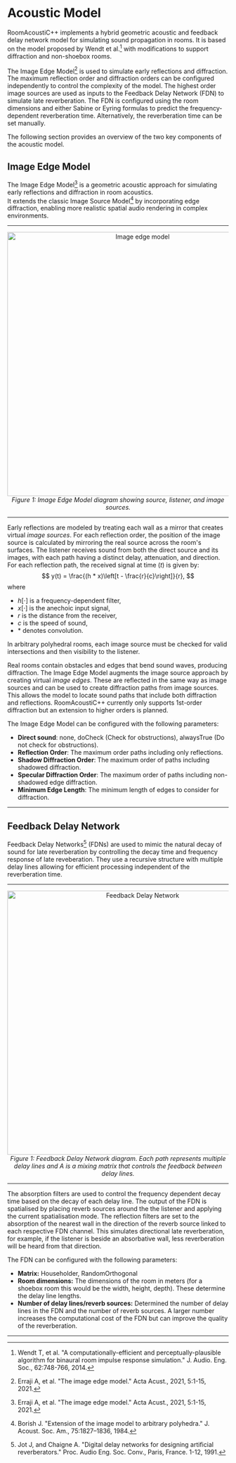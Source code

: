 # Acoustic Model

RoomAcoustiC++ implements a hybrid geometric acoustic and feedback delay network model for simulating sound propagation in rooms.
It is based on the model proposed by Wendt et al.[^1] with modifications to support diffraction and non-shoebox rooms.

The Image Edge Model[^2] is used to simulate early reflections and diffraction.
The maximum reflection order and diffraction orders can be configured independently to control the complexity of the model.
The highest order image sources are used as inputs to the Feedback Delay Network (FDN) to simulate late reverberation.
The FDN is configured using the room dimensions and either Sabine or Eyring formulas to predict the frequency-dependent reverberation time.
Alternatively, the reverberation time can be set manually.

The following section provides an overview of the two key components of the acoustic model.

## Image Edge Model

The Image Edge Model[^2] is a geometric acoustic approach for simulating early reflections and diffraction in room acoustics.  
It extends the classic Image Source Model[^3] by incorporating edge diffraction, enabling more realistic spatial audio rendering in complex environments.

---

<div align="center">
  <img src="../images/ImageEdgeModel.png" alt="Image edge model" width="600"/>
  <br>
  <em>Figure 1: Image Edge Model diagram showing source, listener, and image sources.</em>
</div>

---

Early reflections are modeled by treating each wall as a mirror that creates virtual *image sources*.
For each reflection order, the position of the image source is calculated by mirroring the real source across the room's surfaces.
The listener receives sound from both the direct source and its images, with each path having a distinct delay, attenuation, and direction.
For each reflection path, the received signal at time ($t$) is given by:
$$
y(t) = \frac{(h * x)\left[t - \frac{r}{c}\right]}{r},
$$
where

- $h[\cdot]$ is a frequency-dependent filter,  
- $x[\cdot]$ is the anechoic input signal,  
- $r$ is the distance from the receiver,  
- $c$ is the speed of sound,
- $*$ denotes convolution.

In arbitrary polyhedral rooms, each image source must be checked for valid intersections and then visibility to the listener.

Real rooms contain obstacles and edges that bend sound waves, producing diffraction.
The Image Edge Model augments the image source approach by creating virtual *image edges*.
These are reflected in the same way as image sources and can be used to create diffraction paths from image sources.
This allows the model to locate sound paths that include both diffraction and reflections.
RoomAcoustiC++ currently only supports 1st-order diffraction but an extension to higher orders is planned.

The Image Edge Model can be configured with the following parameters:

- **Direct sound**: none, doCheck (Check for obstructions), alwaysTrue (Do not check for obstructions).
- **Reflection Order**: The maximum order paths including only reflections.
- **Shadow Diffraction Order**: The maximum order of paths including shadowed diffraction.
- **Specular Diffraction Order**: The maximum order of paths including non-shadowed edge diffraction.
- **Minimum Edge Length**: The minimum length of edges to consider for diffraction.

---

## Feedback Delay Network

Feedback Delay Networks[^4] (FDNs) are used to mimic the natural decay of sound for late reverberation by controlling the decay time and frequency response of late reveberation.
They use a recursive structure with multiple delay lines allowing for efficient processing independent of the reverberation time.

---

<div align="center">
  <img src="../images/FeedbackDelayNetwork.png" alt="Feedback Delay Network" width="600"/>
  <br>
  <em>Figure 1: Feedback Delay Network diagram. Each path represents multiple delay lines and A is a mixing matrix that controls the feedback between delay lines.</em>
</div>

---

The absorption filters are used to control the frequency dependent decay time based on the decay of each delay line.
The output of the FDN is spatialised by placing reverb sources around the the listener and applying the current spatialisation mode.
The reflection filters are set to the absorption of the nearest wall in the direction of the reverb source linked to each respective FDN channel.
This simulates directional late reverberation, for example, if the listener is beside an absorbative wall, less reverberation will be heard from that direction.

The FDN can be configured with the following parameters:

- **Matrix:** Householder, RandomOrthogonal
- **Room dimensions:** The dimensions of the room in meters (for a shoebox room this would be the width, height, depth). These determine the delay line lengths.
- **Number of delay lines/reverb sources:** Determined the number of delay lines in the FDN and the number of reverb sources. A larger number increases the computational cost of the FDN but can improve the quality of the reverberation.

---

[^1]: Wendt T, et al. "A computationally-efficient and perceptually-plausible algorithm for binaural room impulse response simulation." J. Audio. Eng. Soc., 62:748-766, 2014.
[^2]: Erraji A, et al. "The image edge model." Acta Acust., 2021, 5:1-15, 2021.
[^3]: Borish J. "Extension of the image model to arbitrary polyhedra." J. Acoust. Soc. Am., 75:1827–1836, 1984.
[^4]: Jot J, and Chaigne A. "Digital delay networks for designing artificial reverberators." Proc. Audio Eng. Soc. Conv., Paris, France. 1-12, 1991.
